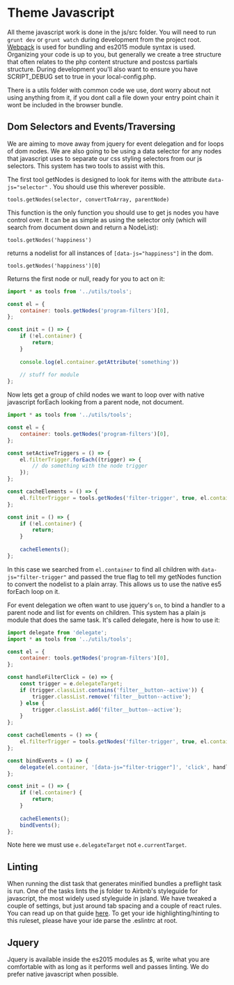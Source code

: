 #  Theme Javascript

All theme javascript work is done in the js/src folder. You will need to run `grunt dev` or `grunt watch` during development from the project root. [Webpack](https://webpack.github.io/docs/) is used for bundling and es2015 module syntax is used. Organizing your code is up to you, but generally we create a tree structure that often relates to the php content structure and postcss partials structure. During development you'll also want to ensure you have SCRIPT_DEBUG set to true in your local-config.php.

There is a utils folder with common code we use, dont worry about not using anything from it, if you dont call a file down your entry point chain it wont be included in the browser bundle. 

## Dom Selectors and Events/Traversing

We are aiming to move away from jquery for event delegation and for loops of dom nodes. We are also going to be using a data selector for any nodes that javascript uses to separate our css styling selectors from our js selectors. This system has two tools to assist with this.

The first tool getNodes is designed to look for items with the attribute `data-js="selector"` . You should use this wherever possible.

`tools.getNodes(selector, convertToArray, parentNode)`

This function is the only function you should use to get js nodes you have control over. It can be as simple as using the selector only (which will search from document down and return a NodeList):

`tools.getNodes('happiness')` 

returns a nodelist for all instances of `[data-js="happiness"]` in the dom. 

`tools.getNodes('happiness')[0]` 

Returns the first node or null, ready for you to act on it:

``` javascript
import * as tools from '../utils/tools';

const el = {
	container: tools.getNodes('program-filters')[0],
};

const init = () => {
	if (!el.container) {
		return;
	}
	
	console.log(el.container.getAttribute('something'))
	
	// stuff for module
};
```

Now lets get a group of child nodes we want to loop over with native javascript forEach looking from a parent node, not document.

``` javascript
import * as tools from '../utils/tools';

const el = {
	container: tools.getNodes('program-filters')[0],
};

const setActiveTriggers = () => {
	el.filterTrigger.forEach((trigger) => {
		// do something with the node trigger
	});
};

const cacheElements = () => {
	el.filterTrigger = tools.getNodes('filter-trigger', true, el.container);
};

const init = () => {
	if (!el.container) {
		return;
	}
	
	cacheElements();
};

```

In this case we searched from `el.container` to find all children with `data-js="filter-trigger"` and passed the true flag to tell my getNodes function to convert the nodelist to a plain array. This allows us to use the native es5 forEach loop on it.

For event delegation we often want to use jquery's `on`, to bind a handler to a parent node and list for events on children. This system has a plain js module that does the same task. It's called delegate, here is how to use it:

``` javascript
import delegate from 'delegate';
import * as tools from '../utils/tools';

const el = {
	container: tools.getNodes('program-filters')[0],
};

const handleFilterClick = (e) => {
	const trigger = e.delegateTarget;
	if (trigger.classList.contains('filter__button--active')) {
		trigger.classList.remove('filter__button--active');
	} else {
		trigger.classList.add('filter__button--active');
	}
};

const cacheElements = () => {
	el.filterTrigger = tools.getNodes('filter-trigger', true, el.container);
};

const bindEvents = () => {
	delegate(el.container, '[data-js="filter-trigger"]', 'click', handleFilterClick);
};

const init = () => {
	if (!el.container) {
		return;
	}
	
	cacheElements();
	bindEvents();
};

```

Note here we must use `e.delegateTarget` not `e.currentTarget`.

## Linting

When running the dist task that generates minified bundles a preflight task is run. One of the tasks lints the js folder to Airbnb's styleguide for javascript, the most widely used styleguide in jsland. We have tweaked a couple of settings, but just around tab spacing and a couple of react rules. You can read up on that guide [here](https://github.com/airbnb/javascript). To get your ide highlighting/hinting to this ruleset, please have your ide parse the .eslintrc at root.

## Jquery

Jquery is available inside the es2015 modules as $, write what you are comfortable with as long as it performs well and passes linting. We do prefer native javascript when possible.
